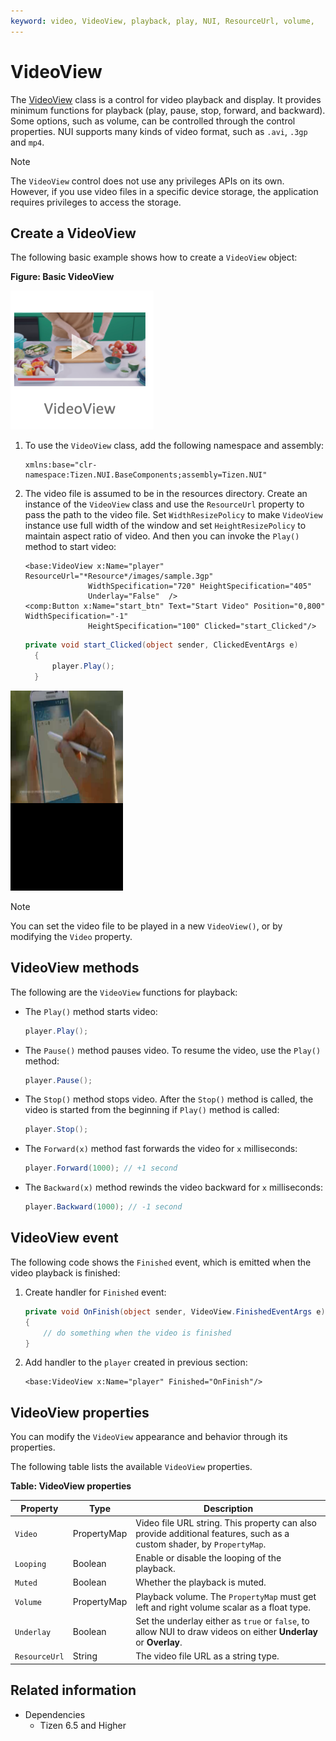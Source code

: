 ```yaml
---
keyword: video, VideoView, playback, play, NUI, ResourceUrl, volume,
---
```


# VideoView

The [VideoView](/application/dotnet/api/TizenFX/latest/api/Tizen.NUI.BaseComponents.VideoView.html) class is a control for video playback and display. It provides minimum functions for playback (play, pause, stop, forward, and backward). Some options, such as volume, can be controlled through the control properties. NUI supports many kinds of video format, such as `.avi`, `.3gp` and `mp4`.

 > [!NOTE] 
 > The `VideoView` control does not use any privileges APIs on its own. However, if you use video files in a specific device storage, the application requires privileges to access the storage.


## Create a VideoView

The following basic example shows how to create a `VideoView` object:

**Figure: Basic VideoView**

![Basic VideoView](./nui-components/media/VideoView.png)

1.  To use the `VideoView` class, add the following namespace and assembly:

    ```xaml
    xmlns:base="clr-namespace:Tizen.NUI.BaseComponents;assembly=Tizen.NUI"
    ```
  
2.   The video file is assumed to be in the resources directory. Create an instance of the `VideoView` class and use the `ResourceUrl` property to pass the path to the video file. Set `WidthResizePolicy` to make `VideoView` instance use full width of the window and set `HeightResizePolicy` to maintain aspect ratio of video. And then you can invoke the `Play()` method to start video:

      ```xaml
      <base:VideoView x:Name="player" ResourceUrl="*Resource*/images/sample.3gp" 
                    WidthSpecification="720" HeightSpecification="405"
                    Underlay="False"  />
      <comp:Button x:Name="start_btn" Text="Start Video" Position="0,800" WidthSpecification="-1"
                    HeightSpecification="100" Clicked="start_Clicked"/>
      ```

      ```csharp
      private void start_Clicked(object sender, ClickedEventArgs e)
        {
            player.Play();
        }
      ```

![Basic VideoView](media/basicVideoView.png)

> [!NOTE]  
> You can set the video file to be played in a new `VideoView()`, or by modifying the `Video` property.


## VideoView methods

  The following are the `VideoView` functions for playback:

  - The `Play()` method starts video:

      ```csharp
      player.Play();
      ```

  - The `Pause()` method pauses video. To resume the video, use the `Play()` method:

      ```csharp
      player.Pause();
      ```

  - The `Stop()` method stops video. After the `Stop()` method is called, the video is started from the beginning if `Play()` method is called:

      ```csharp
      player.Stop();
      ```

  - The `Forward(x)` method fast forwards the video for `x` milliseconds:

      ```csharp
      player.Forward(1000); // +1 second
      ```

  - The `Backward(x)` method rewinds the video backward for `x` milliseconds:

      ```csharp
      player.Backward(1000); // -1 second
      ``` 

## VideoView event

The following code shows the `Finished` event, which is emitted when the video playback is finished:

  1. Create handler for `Finished` event:

      ```csharp
      private void OnFinish(object sender, VideoView.FinishedEventArgs e)
      {
          // do something when the video is finished
      }
      ```
  
  2. Add handler to the `player` created in previous section:

      ```xaml
      <base:VideoView x:Name="player" Finished="OnFinish"/>
      ```

## VideoView properties

You can modify the `VideoView` appearance and behavior through its properties.

The following table lists the available `VideoView` properties.

**Table: VideoView properties**

| Property      | Type         | Description                              |
| ------------- | ------------ | ---------------------------------------- |
| `Video`       | PropertyMap  | Video file URL string. This property can also provide additional features, such as a custom shader, by `PropertyMap`. |
| `Looping`     | Boolean      | Enable or disable the looping of the playback. |
| `Muted`       | Boolean      | Whether the playback is muted.            |
| `Volume`      | PropertyMap  | Playback volume. The `PropertyMap` must get left and right volume scalar as a float type. |
| `Underlay`    | Boolean      | Set the underlay either as `true` or `false`, to allow NUI to draw videos on either **Underlay** or **Overlay**. |
| `ResourceUrl` | String       | The video file URL as a string type.            |

## Related information
- Dependencies
  -   Tizen 6.5 and Higher
